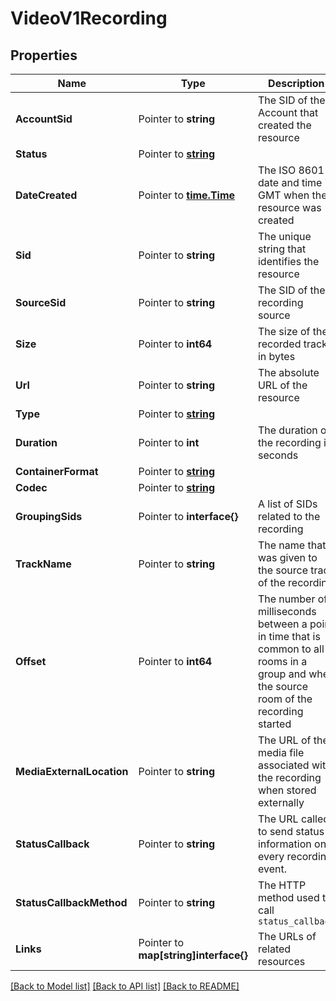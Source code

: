 # VideoV1Recording

## Properties

Name | Type | Description | Notes
------------ | ------------- | ------------- | -------------
**AccountSid** | Pointer to **string** | The SID of the Account that created the resource |
**Status** | Pointer to [**string**](RecordingEnumStatus.md) |  |
**DateCreated** | Pointer to [**time.Time**](time.Time.md) | The ISO 8601 date and time in GMT when the resource was created |
**Sid** | Pointer to **string** | The unique string that identifies the resource |
**SourceSid** | Pointer to **string** | The SID of the recording source |
**Size** | Pointer to **int64** | The size of the recorded track, in bytes |
**Url** | Pointer to **string** | The absolute URL of the resource |
**Type** | Pointer to [**string**](RecordingEnumType.md) |  |
**Duration** | Pointer to **int** | The duration of the recording in seconds |
**ContainerFormat** | Pointer to [**string**](RecordingEnumFormat.md) |  |
**Codec** | Pointer to [**string**](RecordingEnumCodec.md) |  |
**GroupingSids** | Pointer to **interface{}** | A list of SIDs related to the recording |
**TrackName** | Pointer to **string** | The name that was given to the source track of the recording |
**Offset** | Pointer to **int64** | The number of milliseconds between a point in time that is common to all rooms in a group and when the source room of the recording started |
**MediaExternalLocation** | Pointer to **string** | The URL of the media file associated with the recording when stored externally |
**StatusCallback** | Pointer to **string** | The URL called to send status information on every recording event. |
**StatusCallbackMethod** | Pointer to **string** | The HTTP method used to call `status_callback` |
**Links** | Pointer to **map[string]interface{}** | The URLs of related resources |

[[Back to Model list]](../README.md#documentation-for-models) [[Back to API list]](../README.md#documentation-for-api-endpoints) [[Back to README]](../README.md)


